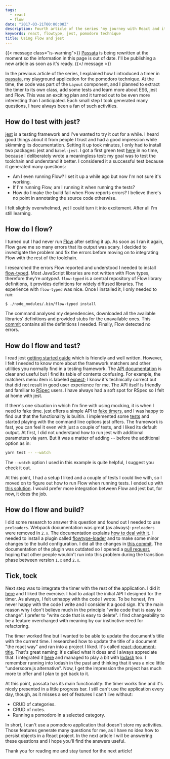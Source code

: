 ```yaml
---
tags:
  - react
  - flow
date: "2017-03-21T00:00:00Z"
description: Fourth article of the series "my journey with React and its ecosystem"
keywords: react, flowtype, jest, pomodoro technique
title: Using Flow and jest
---
```


{{< message class="is-warning">}}
<a href="https://github.com/lucapette/passata"  target="_blank">Passata</a> is being rewritten at
the moment so the information in this page is out of date. I'll be publishing a
new article as soon as it's ready.
{{</ message >}}

In the previous article of the series, I explained how I introduced a timer in
[passata](https://github.com/lucapette/passata), my playground application for
the pomodoro technique. At the time, the code was part of the `Layout`
component, and I planned to extract the timer to its own class, add some tests
and learn more about ES6, jest and Flow. This was an exciting plan and it turned
out to be even more interesting than I anticipated. Each small step I took
generated many questions, I have always been a fan of such activities.

## How do I test with jest?

[jest](https://facebook.github.io/jest/) is a testing framework and I've wanted
to try it out for a while. I heard good things about it from people I trust and
had a good impression while skimming its documentation. Setting it up took
minutes, I only had to install two packages: jest and `babel-jest`. I got a
first green test [here](https://github.com/lucapette/passata/commit/e1cf076) in
no time, because I deliberately wrote a meaningless test: my goal was to test
the toolchain and understand it better. I considered it a successful test
because it generated many questions:

- Am I even running Flow? I set it up a while ago but now I'm not sure it's
  working.
- If I'm running Flow, am I running it when running the tests?
- How do I make the build fail when Flow reports errors? I believe there's no
  point in annotating the source code otherwise.

I felt slightly overwhelmed, yet I could turn it into excitement. After all I'm
still learning.

## How do I flow?

I turned out I had never run [Flow](https://flowtype.org) after setting it up.
As soon as I ran it again, Flow gave me so many errors that its output was
scary. I decided to investigate the problem and fix the errors before moving on
to integrating Flow with the rest of the toolchain.

I researched the errors Flow reported and understood I needed to install
[flow-typed](https://flowtype.org/docs/third-party.html#using-flow-typed). Most
JavaScript libraries are not written with Flow types, therefore they're
_untyped_. `flow-typed` is a central repository of Flow library definitions, it
provides definitions for widely diffused libraries. The experience with
`flow-typed` was nice. Once I installed it, I only needed to run:

```sh
$ ./node_modules/.bin/flow-typed install
```

The command analysed my dependencies, downloaded all the available libraries'
definitions and provided stubs for the unavailable ones. This
[commit](https://github.com/lucapette/passata/commit/a1f0a98) contains all the
definitions I needed. Finally, Flow detected no errors.

## How do I flow and test?

I read jest [getting started
guide](https://facebook.github.io/jest/docs/getting-started.html) which is
friendly and well written. However, I felt I needed to know more about the
framework matchers and other utilities you normally find in a testing framework.
The [API documentation](https://facebook.github.io/jest/docs/api.html) is clear
and useful but I find its table of contents confusing. For example, the matchers
menu item is labeled
[expect](https://facebook.github.io/jest/docs/expect.html#content); I know it's
technically correct but that did not result in good user experience for me. The
API itself is friendly and familiar to [RSpec](http://rspec.info/) users. I have
always had a soft spot for RSpec so I felt at home with jest.

If there's one situation in which I'm fine with using mocking, it is when I need
to fake time. jest offers a simple API to [fake
timers](https://facebook.github.io/jest/docs/timer-mocks.html#content), and I
was happy to find out that the functionality is builtin. I implemented some
[tests](https://github.com/lucapette/passata/commit/f2e5234) and started playing
with the command line options jest offers. The framework is fast, you can feel
it even with just a couple of tests, and I liked its default output. At first, I
did not understand how to run jest with additional parameters via yarn. But it
was a matter of adding `--` before the additional option as in:

```sh
yarn test -- --watch
```

The `--watch` option I used in this example is quite helpful, I suggest you
check it out.

At this point, I had a setup I liked and a couple of tests I could live with, so
I moved on to figure out how to run Flow when running tests. I ended up with
[this solution](https://github.com/lucapette/passata/commit/305cbdb). I would
prefer more integration between Flow and jest but, for now, it does the job.

## How do I flow and build?

I did some research to answer this question and found out I needed to use
`preloaders`. Webpack documentation was great (as always): `preloaders` were
removed in `2.x`. The documentation explains [how to deal with
it](https://webpack.js.org/guides/migrating/#module-preloaders-and-module-postloaders-was-removed).
I needed to install a plugin called
[flowtype-loader](https://github.com/torifat/flowtype-loader) and to make some
minor changes to the build configuration. I did all the changes in [this
commit](https://github.com/lucapette/passata/commit/4877303). The documentation
of the plugin was outdated so I opened a [pull
request](https://github.com/torifat/flowtype-loader/pull/9), hoping that other
people wouldn't run into this problem during the transition phase between
version `1.x` and `2.x`.

## Tick, tock

Next step was to integrate the timer with the rest of the application. I did it
[here](https://github.com/lucapette/passata/commit/977a01f338f0dbb79e393e8cc915e8050aae249c)
and I liked the exercise. I had to adapt the initial API I designed for the
timer. As always, I felt unhappy with the code I wrote. To be honest, I'm never
happy with the code I write and I consider it a good sign. It's the main reason
why I don't believe much in the principle "write code that is easy to change". I
prefer to "write code that is easy to delete". I find changeability to be a
feature overcharged with meaning by our instinctive need for refactoring.

The timer worked fine but I wanted to be able to update the document's title
with the current time. I researched how to update the title of a document "the
react way" and ran into a project I liked. It's called
[react-document-title](https://github.com/gaearon/react-document-title). That's
great naming: it's called what it does and I always appreciate that. I
integrated it
[here](https://github.com/lucapette/passata/commit/2bc71a668e475755cd141be1038a6dd855e0fc8b)
and managed to play a bit with [lodash](https://lodash.com/) too. I remember
running into lodash in the past and thinking that it was a nice little
"underscore.js alternative". Now, I get the impression the project has much more
to offer and I plan to get back to it.

At this point, passata has its main functionality: the timer works fine and it's
nicely presented in a little progress bar. I still can't use the application
every day, though, as it misses a set of features I can't live without:

- CRUD of categories.
- CRUD of notes.
- Running a pomodoro in a selected category.

In short, I can't use a pomodoro application that doesn't store my activities.
Those features generate many questions for me, as I have no idea how to persist
objects in a React project. In the next article I will be answering these
questions and I hope you'll find the answers useful.

Thank you for reading me and stay tuned for the next article!
